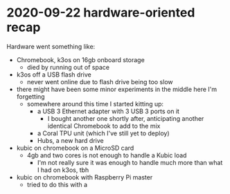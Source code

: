 # 2020-09-22 hardware-oriented recap

Hardware went something like:

- Chromebook, k3os on 16gb onboard storage
  - died by running out of space
- k3os off a USB flash drive
  - never went online due to flash drive being too slow
- there might have been some minor experiments in the middle here I'm forgetting
  - somewhere around this time I started kitting up:
    - a USB 3 Ethernet adapter with 3 USB 3 ports on it
      - I bought another one shortly after, anticipating another identical Chromebook to add to the mix
    - a Coral TPU unit (which I've still yet to deploy)
    - Hubs, a new hard drive
- kubic on chromebook on a MicroSD card
  - 4gb and two cores is not enough to handle a Kubic load
    - I'm not really sure it was enough to handle much more than what I had on k3os, tbh
- kubic on chromebook with Raspberry Pi master
  - tried to do this with a
